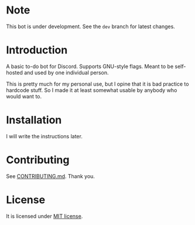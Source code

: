 # Note
This bot is under development. See the `dev` branch for latest changes.

# Introduction
A basic to-do bot for Discord. Supports GNU-style flags. Meant to be self-hosted and used by one individual person.

This is pretty much for my personal use, but I opine that it is bad practice to hardcode stuff. So I made it at least somewhat usable by anybody who would want to.

# Installation
I will write the instructions later.

# Contributing
See [CONTRIBUTING.md](CONTRIBUTING.md). Thank you.

# License
It is licensed under [MIT license](LICENSE).
